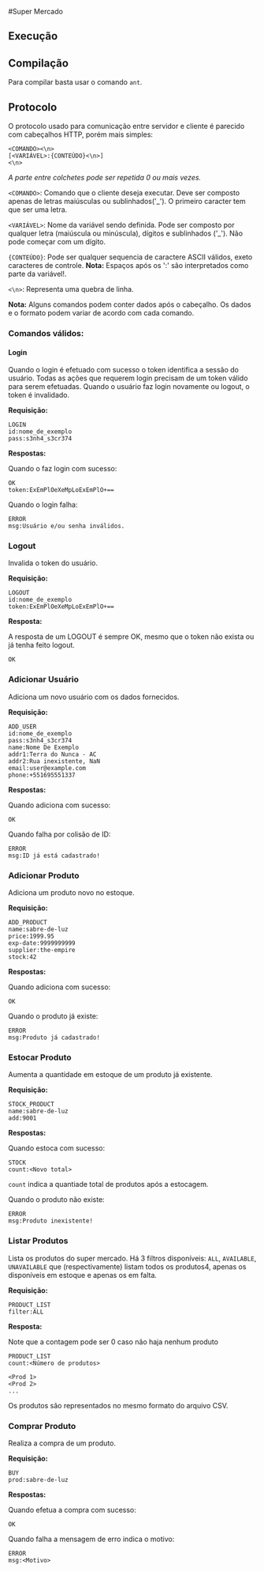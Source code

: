 #Super Mercado

## Execução

## Compilação
Para compilar basta usar o comando `ant`.

## Protocolo
O protocolo usado para comunicação entre servidor e cliente é parecido com cabeçalhos HTTP, porém mais simples:
```
<COMANDO><\n>
[<VARIÁVEL>:{CONTEÚDO}<\n>]
<\n>
```
*A parte entre colchetes pode ser repetida 0 ou mais vezes.*

`<COMANDO>`: Comando que o cliente deseja executar. Deve ser composto apenas de letras maiúsculas ou sublinhados('_'). O primeiro caracter tem que ser uma letra.

`<VARIÁVEL>`: Nome da variável sendo definida. Pode ser composto por qualquer letra (maiúscula ou minúscula), dígitos e sublinhados ('_'). Não pode começar com um dígito.

`{CONTEÚDO}`: Pode ser qualquer sequencia de caractere ASCII válidos, exeto caracteres de controle. **Nota:** Espaços após os ':' são interpretados como parte da variável!.

`<\n>`: Representa uma quebra de linha.

**Nota:** Alguns comandos podem conter dados após o cabeçalho. Os dados e o formato podem variar de acordo com cada comando. 

### Comandos válidos:
#### Login
Quando o login é efetuado com sucesso o token identifica a sessão do usuário. Todas as ações que requerem login precisam de um token válido para serem efetuadas. Quando o usuário faz login novamente ou logout, o token é invalidado.

**Requisição:**
```
LOGIN
id:nome_de_exemplo
pass:s3nh4_s3cr374

```
**Respostas:**

Quando o faz login com sucesso:
```
OK
token:ExEmPlOeXeMpLoExEmPlO+==

```

Quando o login falha:
```
ERROR
msg:Usuário e/ou senha inválidos.

```

### Logout
Invalida o token do usuário.

**Requisição:**
```
LOGOUT
id:nome_de_exemplo
token:ExEmPlOeXeMpLoExEmPlO+==

```

**Resposta:**

A resposta de um LOGOUT é sempre OK, mesmo que o token não exista ou já tenha feito logout.
```
OK

```

### Adicionar Usuário
Adiciona um novo usuário com os dados fornecidos.

**Requisição:**
```
ADD_USER
id:nome_de_exemplo
pass:s3nh4_s3cr374
name:Nome De Exemplo
addr1:Terra do Nunca - AC
addr2:Rua inexistente, NaN
email:user@example.com
phone:+551695551337

```

**Respostas:**

Quando adiciona com sucesso:
```
OK

```

Quando falha por colisão de ID:
```
ERROR
msg:ID já está cadastrado!

```

### Adicionar Produto
Adiciona um produto novo no estoque.

**Requisição:**
```
ADD_PRODUCT
name:sabre-de-luz
price:1999.95
exp-date:9999999999
supplier:the-empire
stock:42

```

**Respostas:**

Quando adiciona com sucesso:
```
OK

```

Quando o produto já existe:
```
ERROR
msg:Produto já cadastrado!

```

### Estocar Produto
Aumenta a quantidade em estoque de um produto já existente.

**Requisição:**
```
STOCK_PRODUCT
name:sabre-de-luz
add:9001

```

**Respostas:**

Quando estoca com sucesso:
```
STOCK
count:<Novo total>

```
`count` indica a quantiade total de produtos após a estocagem.

Quando o produto não existe:
```
ERROR
msg:Produto inexistente!

```

### Listar Produtos
Lista os produtos do super mercado. Há 3 filtros disponíveis: `ALL`, `AVAILABLE`, `UNAVAILABLE` que (respectivamente) listam todos os produtos4, apenas os disponíveis em estoque e apenas os em falta.

**Requisição:**
```
PRODUCT_LIST
filter:ALL

```

**Resposta:**

Note que a contagem pode ser 0 caso não haja nenhum produto
```
PRODUCT_LIST
count:<Número de produtos>

<Prod 1>
<Prod 2>
...
```
Os produtos são representados no mesmo formato do arquivo CSV.

### Comprar Produto
Realiza a compra de um produto.

**Requisição:**
```
BUY
prod:sabre-de-luz

```

**Respostas:**

Quando efetua a compra com sucesso:
```
OK

```

Quando falha a mensagem de erro indica o motivo:

```
ERROR
msg:<Motivo>

```
